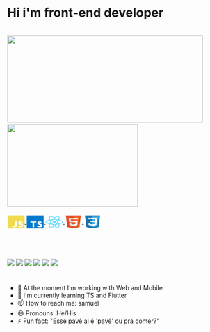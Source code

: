 # Hi i'm front-end developer
<br>
<div style="display: inline_block">
  <a href="https://github.com/samuelrms">
  <img height="200em" width="450em" src="https://github-readme-stats.vercel.app/api?username=samuelrms&show_icons=true&theme=dark&include_all_commits=true&count_private=true"/>
  <img height="190em" width="300em" src="https://github-readme-stats.vercel.app/api/top-langs/?username=samuelrms&layout=compact&langs_count=7&theme=dark"/>
</div>

  <div style="display: inline_block"><br>
  <img align="center" alt="Samuel-Js" height="30" width="40" src="https://raw.githubusercontent.com/devicons/devicon/master/icons/javascript/javascript-plain.svg">
  <img align="center" alt="Samuel-Ts" height="30" width="40" src="https://raw.githubusercontent.com/devicons/devicon/master/icons/typescript/typescript-plain.svg">
  <img align="center" alt="Samuel-React" height="30" width="40" src="https://raw.githubusercontent.com/devicons/devicon/master/icons/react/react-original.svg">
  <img align="center" alt="Samuel-HTML" height="30" width="40" src="https://raw.githubusercontent.com/devicons/devicon/master/icons/html5/html5-original.svg">
  <img align="center" alt="Samuel-CSS" height="30" width="40" src="https://raw.githubusercontent.com/devicons/devicon/master/icons/css3/css3-original.svg">
</div>

  #
  
 <br> <div style="display: inline_block">
      <a href="https://www.youtube.com/channel/UC0VcrNBxasnCX8Oee38BsnA" target="_blank"><img src="https://img.shields.io/badge/YouTube-FF0000?style=for-the-badge&logo=youtube&logoColor=white" target="_blank"></a>
  <a href="https://www.instagram.com/ramoos.sam/" target="_blank"><img src="https://img.shields.io/badge/-Instagram-%23E4405F?style=for-the-badge&logo=instagram&logoColor=white" target="_blank"></a>
 <a href="https://discord.gg/FkMQeTrrj6" target="_blank"><img src="https://img.shields.io/badge/Discord-7289DA?style=for-the-badge&logo=discord&logoColor=white" target="_blank"></a> 
  <a href = "mailto:samuelaoliveiraramos@gmail.com"><img src="https://img.shields.io/badge/-Gmail-%23333?style=for-the-badge&logo=gmail&logoColor=dark" target="_blank"></a>
  <a href="https://www.linkedin.com/in/samuelaoramos/" target="_blank"><img src="https://img.shields.io/badge/-LinkedIn-%230077B5?style=for-the-badge&logo=linkedin&logoColor=white" target="_blank"></a> 
      <a href="https://api.whatsapp.com/send?1=pt_BR&phone=553497100399" target="_blank"><img src="https://img.shields.io/badge/WhatsApp-25D366?style=for-the-badge&logo=whatsapp&logoColor=white" target="_blank"></a>
  </div>
  
  #
  
- 🔭 At the moment I'm working with Web and Mobile
- 🌱 I'm currently learning TS and Flutter
- 📫 How to reach me: samuel
- 😄 Pronouns: He/His
- ⚡ Fun fact: "Esse pavê ai é 'pavê' ou pra comer?"
